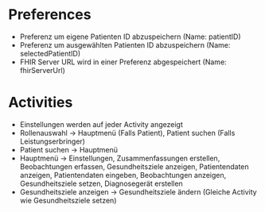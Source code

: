 # Preferences
- Preferenz um eigene Patienten ID abzuspeichern (Name: patientID)
- Preferenz um ausgewählten Patienten ID abzuspeichern (Name: selectedPatientID)
- FHIR Server URL wird in einer Preferenz abgespeichert (Name: fhirServerUrl)

# Activities
- Einstellungen werden auf jeder Activity angezeigt
- Rollenauswahl -> Hauptmenü (Falls Patient), Patient suchen (Falls Leistungserbringer)
- Patient suchen -> Hauptmenü
- Hauptmenü -> Einstellungen, Zusammenfassungen erstellen, Beobachtungen erfassen, Gesundheitsziele anzeigen, Patientendaten anzeigen, Patientendaten eingeben, Beobachtungen anzeigen, Gesundheitsziele setzen, Diagnosegerät erstellen
- Gesundheitsziele anzeigen -> Gesundheitsziele ändern (Gleiche Activity wie Gesundheitsziele setzen)